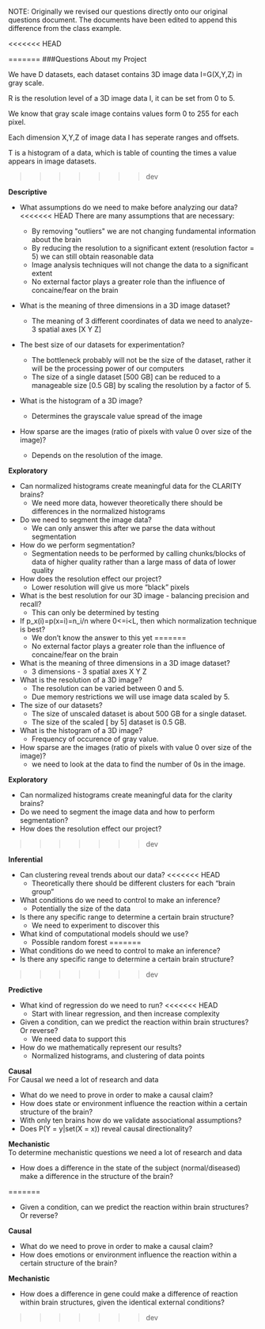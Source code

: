NOTE: Originally we revised our questions directly onto our original questions document. 
The documents have been edited to append this difference from the class example.

<<<<<<< HEAD

=======
###Questions About my Project

We have D datasets, each dataset contains 3D image data I=G(X,Y,Z) in gray scale.

R is the resolution level of a 3D image data I, it can be set from 0 to 5.

We know that gray scale image contains values form 0 to 255 for each pixel.

Each dimension X,Y,Z of image data I has seperate ranges and offsets.

T is a histogram of a data, which is table of counting the times a value appears in image datasets.
>>>>>>> dev

**Descriptive** <br />

* What assumptions do we need to make before analyzing our data?
<<<<<<< HEAD
There are many assumptions that are necessary: 
  * By removing "outliers" we are not changing fundamental information about the brain
  * By reducing the resolution to a significant extent (resolution factor = 5) we can still obtain reasonable data
  * Image analysis techniques will not change the data to a significant extent
  * No external factor plays a greater role than the influence of concaine/fear on the brain

* What is the meaning of three dimensions in a 3D image dataset?
  * The meaning of 3 different coordinates of data we need to analyze- 3 spatial axes [X Y Z]

* The best size of our datasets for experimentation?
  * The bottleneck probably will not be the size of the dataset, rather it will be the processing power of our computers
  * The size of a single dataset [500 GB] can be reduced to a manageable size [0.5 GB] by scaling the resolution by a factor of 5. 

* What is the histogram of a 3D image?
  * Determines the grayscale value spread of the image

* How sparse are the images (ratio of pixels with value 0 over size of the image)?
  * Depends on the resolution of the image. 

**Exploratory** <br />

* Can normalized histograms create meaningful data for the CLARITY brains?
  * We need more data, however theoretically there should be differences in the normalized histograms
* Do we need to segment the image data? 
  * We can only answer this after we parse the data without segmentation
* How do we perform segmentation?
  * Segmentation needs to be performed by calling chunks/blocks of data of higher quality rather than a large mass of data of lower quality
* How does the resolution effect our project?
  * Lower resolution will give us more “black” pixels
* What is the best resolution for our 3D image - balancing precision and recall?
  * This can only be determined by testing
* If p_x(i)=p(x=i)=n_i/n where 0<=i<L, then which normalization technique is best?
  * We don’t know the answer to this yet
=======
  * No external factor plays a greater role than the influence of concaine/fear on the brain 
* What is the meaning of three dimensions in a 3D image dataset?
  * 3 dimensions - 3 spatial axes X Y Z
* What is the resolution of a 3D image? 
  *  The resolution can be varied between 0 and 5. 
  *  Due memory restrictions we will use image data scaled by 5. 
* The size of our datasets?
  * The size of unscaled dataset is about 500 GB for a single dataset. 
  * The size of the scaled [ by 5] dataset is 0.5 GB. 
* What is the histogram of a 3D image?
  * Frequency of occurence of gray value. 
* How sparse are the images (ratio of pixels with value 0 over size of the image)?
   * we need to look at the data to find the number of 0s in the image. 

**Exploratory** <br />

* Can normalized histograms create meaningful data for the clarity brains?
* Do we need to segment the image data and how to perform segmentation?
* How does the resolution effect our project?

>>>>>>> dev

**Inferential** <br />

* Can clustering reveal trends about our data?
<<<<<<< HEAD
  * Theoretically there should be different clusters for each “brain group”
* What conditions do we need to control to make an inference?
  * Potentially the size of the data
* Is there any specific range to determine a certain brain structure?
  * We need to experiment to discover this
* What kind of computational models should we use?
  * Possible random forest
=======
* What conditions do we need to control to make an inference?
* Is there any specific range to determine a certain brain structure?
>>>>>>> dev

**Predictive** <br />

* What kind of regression do we need to run?
<<<<<<< HEAD
  * Start with linear regression, and then increase complexity
* Given a condition, can we predict the reaction within brain structures? Or reverse?
  * We need data to support this
* How do we mathematically represent our results?
  * Normalized histograms, and clustering of data points

**Causal** <br />
For Causal we need a lot of research and data

* What do we need to prove in order to make a causal claim?
* How does state or environment influence the reaction within a certain structure of the brain?
* With only ten brains how do we validate associational assumptions?
* Does P(Y = y|set(X = x)) reveal causal directionality?

**Mechanistic** <br />
To determine mechanistic questions we need a lot of research and data

* How does a difference in the state of the subject (normal/diseased) make a difference in the structure of the brain?



=======
* Given a condition, can we predict the reaction within brain structures? Or reverse?

**Causal** <br />

* What do we need to prove in order to make a causal claim?
* How does emotions or environment influence the reaction within a certain structure of the brain?

**Mechanistic** <br />

* How does a difference in gene could make a difference of reaction within brain structures, given the identical external conditions?
>>>>>>> dev

